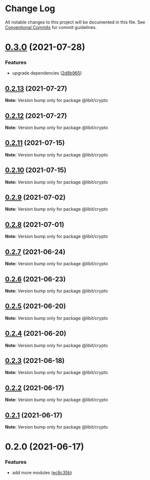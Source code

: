 # Change Log

All notable changes to this project will be documented in this file.
See [Conventional Commits](https://conventionalcommits.org) for commit guidelines.

# [0.3.0](https://gitr.net/mindary/libit/compare/@libit/crypto@0.2.13...@libit/crypto@0.3.0) (2021-07-28)


### Features

* upgrade dependencies ([2d8b965](https://gitr.net/mindary/libit/commits/2d8b965efb6abee298ea710baf9824090e18dbaf))





## [0.2.13](https://gitr.net/mindary/libit/compare/@libit/crypto@0.2.12...@libit/crypto@0.2.13) (2021-07-27)

**Note:** Version bump only for package @libit/crypto





## [0.2.12](https://gitr.net/mindary/libit/compare/@libit/crypto@0.2.11...@libit/crypto@0.2.12) (2021-07-27)

**Note:** Version bump only for package @libit/crypto





## [0.2.11](https://gitr.net/mindary/libit/compare/@libit/crypto@0.2.10...@libit/crypto@0.2.11) (2021-07-15)

**Note:** Version bump only for package @libit/crypto





## [0.2.10](https://gitr.net/mindary/libit/compare/@libit/crypto@0.2.9...@libit/crypto@0.2.10) (2021-07-15)

**Note:** Version bump only for package @libit/crypto





## [0.2.9](https://gitr.net/mindary/libit/compare/@libit/crypto@0.2.8...@libit/crypto@0.2.9) (2021-07-02)

**Note:** Version bump only for package @libit/crypto





## [0.2.8](https://gitr.net/mindary/libit/compare/@libit/crypto@0.2.7...@libit/crypto@0.2.8) (2021-07-01)

**Note:** Version bump only for package @libit/crypto





## [0.2.7](https://gitr.net/mindary/libit/compare/@libit/crypto@0.2.6...@libit/crypto@0.2.7) (2021-06-24)

**Note:** Version bump only for package @libit/crypto





## [0.2.6](https://gitr.net/mindary/libit/compare/@libit/crypto@0.2.5...@libit/crypto@0.2.6) (2021-06-23)

**Note:** Version bump only for package @libit/crypto





## [0.2.5](https://gitr.net/mindary/libit/compare/@libit/crypto@0.2.4...@libit/crypto@0.2.5) (2021-06-20)

**Note:** Version bump only for package @libit/crypto





## [0.2.4](https://gitr.net/mindary/libit/compare/@libit/crypto@0.2.3...@libit/crypto@0.2.4) (2021-06-20)

**Note:** Version bump only for package @libit/crypto





## [0.2.3](https://gitr.net/mindary/libit/compare/@libit/crypto@0.2.2...@libit/crypto@0.2.3) (2021-06-18)

**Note:** Version bump only for package @libit/crypto





## [0.2.2](https://gitr.net/mindary/libit/compare/@libit/crypto@0.2.1...@libit/crypto@0.2.2) (2021-06-17)

**Note:** Version bump only for package @libit/crypto





## [0.2.1](https://gitr.net/mindary/libit/compare/@libit/crypto@0.2.0...@libit/crypto@0.2.1) (2021-06-17)

**Note:** Version bump only for package @libit/crypto





# 0.2.0 (2021-06-17)


### Features

* add more modules ([ec8c35b](https://gitr.net/mindary/libit/commits/ec8c35b18b46fd894731b63383e766973070cc52))
